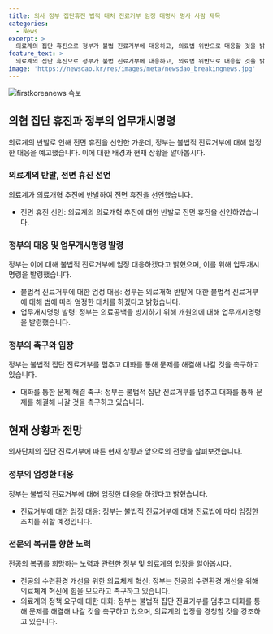 ```yaml
---
title: 의사 정부 집단휴진 법적 대처 진료거부 엄정 대명사 명사 사람 제목
categories:
  - News
excerpt: >
  의료계의 집단 휴진으로 정부가 불법 진료거부에 대응하고, 의료법 위반으로 대응할 것을 밝혔습니다. 이에 대한의사협회는 정부와 대화하며 문제를 해결해 나가거나 의료체계 혁신에 힘을 모으라고 촉구했습니다. 정부는 의료공백을 최소화하기 위해 엄정한 대응을 하겠다고 강조했고, 대화를 통해 문제를 해결할 것을 촉구했습니다. (150자)
feature_text: >
  의료계의 집단 휴진으로 정부가 불법 진료거부에 대응하고, 의료법 위반으로 대응할 것을 밝혔습니다. 이에 대한의사협회는 정부와 대화하며 문제를 해결해 나가거나 의료체계 혁신에 힘을 모으라고 촉구했습니다. 정부는 의료공백을 최소화하기 위해 엄정한 대응을 하겠다고 강조했고, 대화를 통해 문제를 해결할 것을 촉구했습니다. (150자)
image: 'https://newsdao.kr/res/images/meta/newsdao_breakingnews.jpg'
---
```


<p><img src="https://newsdao.kr/res/images/meta/newsdao_breakingnews.jpg" alt="firstkoreanews 속보" /></p>

<h2 data-ke-size="size26">의협 집단 휴진과 정부의 업무개시명령</h2>

<p data-ke-size="size16">의료계의 반발로 인해 전면 휴진을 선언한 가운데, 정부는 불법적 진료거부에 대해 엄정한 대응을 예고했습니다. 이에 대한 배경과 현재 상황을 알아봅시다.</p>

<h3>의료계의 반발, 전면 휴진 선언</h3>

<p data-ke-size="size16">의료계가 의료개혁 추진에 반발하여 전면 휴진을 선언했습니다.</p>

<ul>
  <li>전면 휴진 선언: 의료계의 의료개혁 추진에 대한 반발로 전면 휴진을 선언하였습니다.</li>
</ul>

<h3>정부의 대응 및 업무개시명령 발령</h3>

<p data-ke-size="size16">정부는 이에 대해 불법적 진료거부에 엄정 대응하겠다고 밝혔으며, 이를 위해 업무개시명령을 발령했습니다.</p>

<ul>
  <li>불법적 진료거부에 대한 엄정 대응: 정부는 의료개혁 반발에 대한 불법적 진료거부에 대해 법에 따라 엄정한 대처를 하겠다고 밝혔습니다.</li>
  <li>업무개시명령 발령: 정부는 의료공백을 방지하기 위해 개원의에 대해 업무개시명령을 발령했습니다.</li>
</ul>

<h3>정부의 촉구와 입장</h3>

<p data-ke-size="size16">정부는 불법적 집단 진료거부를 멈추고 대화를 통해 문제를 해결해 나갈 것을 촉구하고 있습니다.</p>

<ul>
  <li>대화를 통한 문제 해결 촉구: 정부는 불법적 집단 진료거부를 멈추고 대화를 통해 문제를 해결해 나갈 것을 촉구하고 있습니다.</li>
</ul>

<h2 data-ke-size="size26">현재 상황과 전망</h2>

<p data-ke-size="size16">의사단체의 집단 진료거부에 따른 현재 상황과 앞으로의 전망을 살펴보겠습니다.</p>

<h3>정부의 엄정한 대응</h3>

<p data-ke-size="size16">정부는 불법적 진료거부에 대해 엄정한 대응을 하겠다고 밝혔습니다.</p>

<ul>
  <li>진료거부에 대한 엄정 대응: 정부는 불법적 진료거부에 대해 진료법에 따라 엄정한 조치를 취할 예정입니다.</li>
</ul>

<h3>전문의 복귀를 향한 노력</h3>

<p data-ke-size="size16">전공의 복귀를 희망하는 노력과 관련한 정부 및 의료계의 입장을 알아봅시다.</p>

<ul>
  <li>전공의 수련환경 개선을 위한 의료체계 혁신: 정부는 전공의 수련환경 개선을 위해 의료체계 혁신에 힘을 모으라고 촉구하고 있습니다.</li>
  <li>의료계의 정책 요구에 대한 대화: 정부는 불법적 집단 진료거부를 멈추고 대화를 통해 문제를 해결해 나갈 것을 촉구하고 있으며, 의료계의 입장을 경청할 것을 강조하고 있습니다.</li>
</ul>

